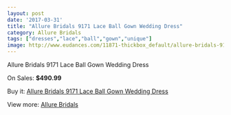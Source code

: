 ```yaml
---
layout: post
date: '2017-03-31'
title: "Allure Bridals 9171 Lace Ball Gown Wedding Dress"
category: Allure Bridals
tags: ["dresses","lace","ball","gown","unique"]
image: http://www.eudances.com/11871-thickbox_default/allure-bridals-9171-lace-ball-gown-wedding-dress.jpg
---
```

Allure Bridals 9171 Lace Ball Gown Wedding Dress

On Sales: **$490.99**
<a href="https://www.eudances.com/en/allure-bridals/3728-allure-bridals-9171-lace-ball-gown-wedding-dress.html"><amp-img layout="responsive" width="600" height="600" src="//www.eudances.com/11871-thickbox_default/allure-bridals-9171-lace-ball-gown-wedding-dress.jpg" alt="Allure Bridals 9171 Lace Ball Gown Wedding Dress 0" /></a>
<a href="https://www.eudances.com/en/allure-bridals/3728-allure-bridals-9171-lace-ball-gown-wedding-dress.html"><amp-img layout="responsive" width="600" height="600" src="//www.eudances.com/11872-thickbox_default/allure-bridals-9171-lace-ball-gown-wedding-dress.jpg" alt="Allure Bridals 9171 Lace Ball Gown Wedding Dress 1" /></a>
<a href="https://www.eudances.com/en/allure-bridals/3728-allure-bridals-9171-lace-ball-gown-wedding-dress.html"><amp-img layout="responsive" width="600" height="600" src="//www.eudances.com/11873-thickbox_default/allure-bridals-9171-lace-ball-gown-wedding-dress.jpg" alt="Allure Bridals 9171 Lace Ball Gown Wedding Dress 2" /></a>
<a href="https://www.eudances.com/en/allure-bridals/3728-allure-bridals-9171-lace-ball-gown-wedding-dress.html"><amp-img layout="responsive" width="600" height="600" src="//www.eudances.com/11874-thickbox_default/allure-bridals-9171-lace-ball-gown-wedding-dress.jpg" alt="Allure Bridals 9171 Lace Ball Gown Wedding Dress 3" /></a>
<a href="https://www.eudances.com/en/allure-bridals/3728-allure-bridals-9171-lace-ball-gown-wedding-dress.html"><amp-img layout="responsive" width="600" height="600" src="//www.eudances.com/11875-thickbox_default/allure-bridals-9171-lace-ball-gown-wedding-dress.jpg" alt="Allure Bridals 9171 Lace Ball Gown Wedding Dress 4" /></a>

Buy it: [Allure Bridals 9171 Lace Ball Gown Wedding Dress](https://www.eudances.com/en/allure-bridals/3728-allure-bridals-9171-lace-ball-gown-wedding-dress.html "Allure Bridals 9171 Lace Ball Gown Wedding Dress")

View more: [Allure Bridals](https://www.eudances.com/en/2-allure-bridals "Allure Bridals")